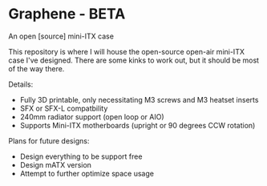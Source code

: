 # Graphene - BETA
An open [source] mini-ITX case

This repository is where I will house the open-source open-air mini-ITX case I've designed. There are some kinks to work out, but it should be most of the way there. 

Details:
- Fully 3D printable, only necessitating M3 screws and M3 heatset inserts
- SFX or SFX-L compatbility
- 240mm radiator support (open loop or AIO)
- Supports Mini-ITX motherboards (upright or 90 degrees CCW rotation)


Plans for future designs:
- Design everything to be support free
- Design mATX version
- Attempt to further optimize space usage

